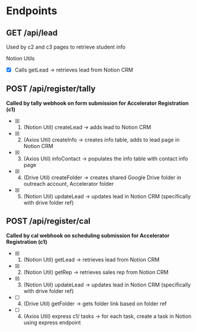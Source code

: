 # Endpoints

## GET /api/lead

Used by c2 and c3 pages to retrieve student info

Notion Utils

- [x] Calls getLead -> retrieves lead from Notion CRM

## POST /api/register/tally

**Called by tally webhook on form submission for Accelerator Registration (c1)**

- [x] 1. (Notion Util) createLead -> adds lead to Notion CRM
- [x] 2. (Axios Util) createInfo -> creates info table, adds to lead page in Notion CRM
- [x] 3. (Axios Util) infoContact -> populates the info table with contact info page
- [x] 4. (Drive Util) createFolder -> creates shared Google Drive folder in outreach account, Accelerator folder
- [x] 5. (Notion Util) updateLead -> updates lead in Notion CRM (specifically with drive folder ref)

## POST /api/register/cal

**Called by cal webhook on scheduling submission for Accelerator Registration (c1)**

- [x] 1. (Notion Util) getLead -> retrieves lead from Notion CRM
- [x] 2. (Notion Util) getRep -> retrieves sales rep from Notion CRM
- [x] 3. (Notion Util) updateLead -> updates lead in Notion CRM (specifically with drive folder ref)
- [ ] 4. (Drive Util) getFolder -> gets folder link based on folder ref
- [ ] 4. (Axios Util) express c1/ tasks -> for each task, create a task in Notion using express endpoint
